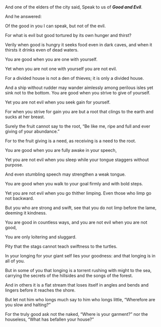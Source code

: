 And one of the elders of the city said, Speak to us of **_Good and Evil_**.

And he answered:

Of the good in you I can speak, but not of the evil.

For what is evil but good tortured by its own hunger and thirst?

Verily when good is hungry it seeks food even in dark caves, and when it thirsts it drinks even of dead waters.

You are good when you are one with yourself.

Yet when you are not one with yourself you are not evil.

For a divided house is not a den of thieves; it is only a divided house.

And a ship without rudder may wander aimlessly among perilous isles yet sink not to the bottom. You are good when you strive to give of yourself.

Yet you are not evil when you seek gain for yourself.

For when you strive for gain you are but a root that clings to the earth and sucks at her breast.

Surely the fruit cannot say to the root, “Be like me, ripe and full and ever giving of your abundance.”

For to the fruit giving is a need, as receiving is a need to the root.

You are good when you are fully awake in your speech,

Yet you are not evil when you sleep while your tongue staggers without purpose.

And even stumbling speech may strengthen a weak tongue.

You are good when you walk to your goal firmly and with bold steps.

Yet you are not evil when you go thither limping. Even those who limp go not backward.

But you who are strong and swift, see that you do not limp before the lame, deeming it kindness.

You are good in countless ways, and you are not evil when you are not good,

You are only loitering and sluggard.

Pity that the stags cannot teach swiftness to the turtles.

In your longing for your giant self lies your goodness: and that longing is in all of you.

But in some of you that longing is a torrent rushing with might to the sea, carrying the secrets of the hillsides and the songs of the forest.

And in others it is a flat stream that loses itself in angles and bends and lingers before it reaches the shore.

But let not him who longs much say to him who longs little, “Wherefore are you slow and halting?”

For the truly good ask not the naked, “Where is your garment?” nor the houseless, “What has befallen your house?”